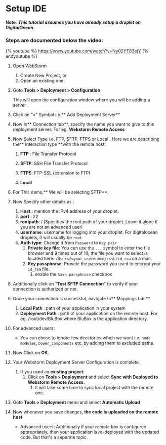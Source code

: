 # Setup IDE

**Note**: _**This tutorial assumes you have already setup a droplet on DigitalOcean.**_

### Steps are documented below the video:

{% youtube %} https://www.youtube.com/watch?v=Ny02YT83ejY {% endyoutube %}

1. Open WebStorm
   1. Create New Project, or
   2. Open an existing one.
2. Goto **Tools &gt; Deployment &gt; Configuration**

   This will open the configuration window where you will be adding a server .

3. Click on "**+**" Symbol i.e.** Add Deployment Server**

4. Now In** Connection tab**, specify the name you want to give to this deployment server. For eg. **Webstorm Remote Access**

5. Now Select Type i.e. FTP, SFTP, FTPS or Local . Here we are describing the** interaction type **with the remote host.

   1. **FTP** : File Transfer Protocol

   2. **SFTP**: SSH File Transfer Protocol

   3. **FTPS**: FTP-SSL \(extension to FTP\)

   4. **Local**

6. For This demo,** We will be selecting SFTP**.

7. Now Specify other details as :

   1. **Host** : mention the IPv4 address of your droplet.
   2. **port** : 22
   3. **rootpath**: / \(Specifies the root path of your droplet. Leave it alone if you are not an advanced user\)
   4. **username**: username for logging into your droplet. For digitalocean droplets, it will usually be `root`
   5. **Auth type**: Change it from `Password` to `Key pair`
      1. **Private key file**: You can use the `...` symbol to enter the file browser and 9 times out of 10, the file you want to select is located here: `/Users/<your_username>/.ssh/id_rsa` on a mac.
      2. **Key passphrase**: Provide the password you used to encrypt your `id_rsa` file.
         1. enable the `Save passphrase` checkbox

8. Additionally click on "**Test SFTP Connection**" to verify if your connection is authorized or not.

9. Once your connection is successful, navigate to** Mappings tab **.  
   1. **Local Path** : path of your application in your system  
   2. **Deployment Path** : path of your application on the remote host. For eg. /root/dev/BluBox where BluBox is the application directory.

10. For advanced users:

    * You can chose to ignore few directories which we want i.e. `node modules`, `bower_components` etc. by adding them to excluded paths.

11. Now Click on **OK**.
12. Your Webstorm Deployment Server Configuration is complete.
    1. If you used an **existing project**:
       1. Click on **Tools &gt; Deployment**  and select **Sync with Deployed to Webstorm Remote Access.**
          1. It will take some time to sync local project with the remote one.
13. Goto **Tools &gt; Deployment** menu and select **Automatic Upload**
14. Now whenever you save changes, **the code is uploaded on the remote host**
    * Advanced users: Additionally if your remote box is configured appropriately, then your application is re-deployed with the updated code. But that's a separate topic.
